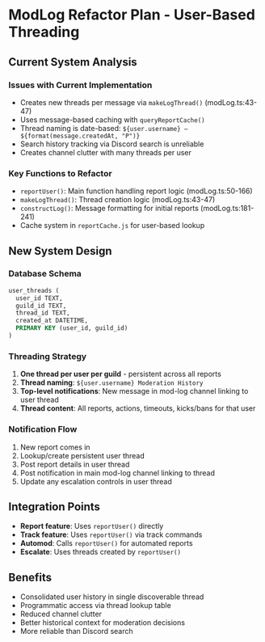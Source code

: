 # ModLog Refactor Plan - User-Based Threading

## Current System Analysis

### Issues with Current Implementation
- Creates new threads per message via `makeLogThread()` (modLog.ts:43-47)
- Uses message-based caching with `queryReportCache()` 
- Thread naming is date-based: `${user.username} – ${format(message.createdAt, "P")}`
- Search history tracking via Discord search is unreliable
- Creates channel clutter with many threads per user

### Key Functions to Refactor
- `reportUser()`: Main function handling report logic (modLog.ts:50-166)
- `makeLogThread()`: Thread creation logic (modLog.ts:43-47)
- `constructLog()`: Message formatting for initial reports (modLog.ts:181-241)
- Cache system in `reportCache.js` for user-based lookup

## New System Design

### Database Schema
```sql
user_threads (
  user_id TEXT,
  guild_id TEXT, 
  thread_id TEXT,
  created_at DATETIME,
  PRIMARY KEY (user_id, guild_id)
)
```

### Threading Strategy
1. **One thread per user per guild** - persistent across all reports
2. **Thread naming**: `${user.username} Moderation History` 
3. **Top-level notifications**: New message in mod-log channel linking to user thread
4. **Thread content**: All reports, actions, timeouts, kicks/bans for that user

### Notification Flow
1. New report comes in
2. Lookup/create persistent user thread
3. Post report details in user thread
4. Post notification in main mod-log channel linking to thread
5. Update any escalation controls in user thread

## Integration Points
- **Report feature**: Uses `reportUser()` directly
- **Track feature**: Uses `reportUser()` via track commands  
- **Automod**: Calls `reportUser()` for automated reports
- **Escalate**: Uses threads created by `reportUser()`

## Benefits
- Consolidated user history in single discoverable thread
- Programmatic access via thread lookup table
- Reduced channel clutter
- Better historical context for moderation decisions
- More reliable than Discord search